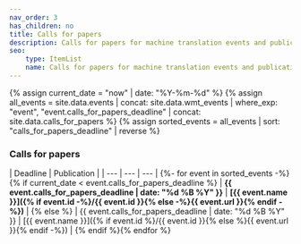 ```yaml
---
nav_order: 3
has_children: no
title: Calls for papers
description: Calls for papers for machine translation events and publications
seo:
    type: ItemList
    name: Calls for papers for machine translation events and publications
---
```


{% assign current_date = "now" | date: "%Y-%m-%d" %}
{% assign all_events = site.data.events | concat: site.data.wmt_events | where_exp: "event", "event.calls_for_papers_deadline" | concat: site.data.calls_for_papers %}
{% assign sorted_events = all_events | sort: "calls_for_papers_deadline" | reverse %}


### Calls for papers

| Deadline | Publication |
| --- | --- | --- |
{%- for event in sorted_events -%}{% if current_date  < event.calls_for_papers_deadline %}
| **{{ event.calls_for_papers_deadline | date: "%d %B %Y" }}** | **[{{ event.name }}]({% if event.id -%}/{{ event.id }}{% else -%}{{ event.url }}{% endif -%})** | {% else %}
| {{ event.calls_for_papers_deadline | date: "%d %B %Y" }} | [{{ event.name }}]({% if event.id %}/{{ event.id }}{% else %}{{ event.url }}{% endif -%}) | {% endif %}{% endfor %}